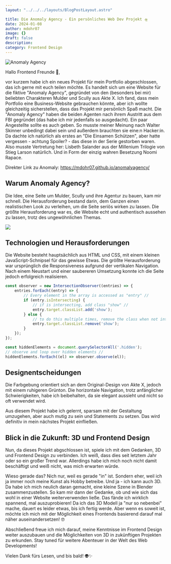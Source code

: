 ```yaml
---
layout: "../../../layouts/BlogPostLayout.astro"

title: Die Anomaly Agency - Ein persönliches Web Dev Projekt 🛸
date: 2024-01-08
author: mdohr07
image: {}
draft: false
description: 
category: Frontend Design
---
```

![Anomaly Agency](./images/anomalyagency.png)

Hallo Frontend Freunde 👋,

vor kurzem habe ich ein neues Projekt für mein Portfolio abgeschlossen, das ich gerne mit euch teilen möchte. Es handelt sich um eine Website für die fiktive "Anomaly Agency", gegründet von den (besonders bei mir) beliebten Charakteren Mulder und Scully aus Akte X. Ich fand, dass mein Portfolio eine Business-Website gebrauchen könnte, aber ich wollte gleichzeitig sicherstellen, dass das Projekt mir persönlich Spaß macht. Die "Anomaly Agency" haben die beiden Agenten nach ihrem Austritt aus dem FBI gegründet (das habe ich mir jedenfalls so ausgedacht). Ein paar Angestellte sollte es auch geben. So musste meiner Meinung nach Walter Skinner unbedingt dabei sein und außerdem brauchten sie eine:n Hacker:in. Da dachte ich natürlich als erstes an "Die Einsamen Schützen", aber hatte vergessen - achtung Spoiler? - das diese in der Serie gestorben waren. Also musste Vertretung her: Lisbeth Salander aus der Millenium Trilogie von Stieg Larson natürlich. Und in Form der einzig wahren Besetzung Noomi Rapace.

Direkter Link zu Anomaly: https://mdohr07.github.io/anomalyagency/

## Warum Anomaly Agency?

Die Idee, eine Seite um Mulder, Scully und ihre Agentur zu bauen, kam mir schnell. Die Herausforderung bestand darin, dem Ganzen einen realistischen Look zu verleihen, um die Seite seriös wirken zu lassen. Die größte Herausforderung war es, die Website echt und authentisch aussehen zu lassen, trotz des ungewöhnlichen Themas.

<img src="https://media.giphy.com/media/v1.Y2lkPTc5MGI3NjExZ3FjdG5lcXlmZ2hpZXYwdzk3bW1neTlyenduYXc0YjB2amZqNWx4bCZlcD12MV9pbnRlcm5hbF9naWZfYnlfaWQmY3Q9Zw/l2JHZkNAJMTYCQRhe/giphy.gif">

## Technologien und Herausforderungen

Die Website besteht hauptsächlich aus HTML und CSS, mit einem kleinen JavaScript-Schnipsel für das gewisse Etwas. Die größte Herausforderung war ursprünglich die Responsiveness aufgrund der vertikalen Navigation. Nach einem Neustart und einer saubereren Umsetzung konnte ich die Seite jedoch erfolgreich realisieren.

```javascript
const observer = new IntersectionObserver((entries) => {
    entries.forEach((entry) => {
        // Every element in the array is accessed as "entry" //
        if (entry.isIntersecting) { 
            // if is intersecting, add class "show" //
            entry.target.classList.add('show');
        } else {
            // to do this multiple times, remove the class when not intersecting //
            entry.target.classList.remove('show');
        }
    });
});

const hiddenElements = document.querySelectorAll('.hidden');
// observe and loop over hidden elements //
hiddenElements.forEach((el) => observer.observe(el));
```

## Designentscheidungen

Die Farbgebung orientiert sich an dem Original-Design von Akte X, jedoch mit einem ruhigeren Grünton. Die horizontale Navigation, trotz anfänglicher Schwierigkeiten, habe ich beibehalten, da sie elegant aussieht und nicht so oft verwendet wird.

Aus diesem Projekt habe ich gelernt, sparsam mit der Gestaltung umzugehen, aber auch mutig zu sein und Statements zu setzen. Das wird definitiv in mein nächstes Projekt einfließen.

## Blick in die Zukunft: 3D und Frontend Design

Nun, da dieses Projekt abgschlossen ist, spiele ich mit dem Gedanken, 3D und Frontend Design zu verbinden. Ich weiß, dass dies seit letztem Jahr oder so ein großer Trend war. Allerdings habe ich mich noch nicht damit beschäftigt und weiß nicht, was mich erwarten würde.

Wieso gerade das? Nich nur, weil es gerade "in" ist. Sondern eher, weil ich ja immer noch meine Kunst als Hobby betreibe. Und ja - ich kann auch 3D. Da habe ich mich neulich daran gemacht, eine kleine Szene in Blender zusammenzustellen. So kam mir dann der Gedanke, ob und wie sich das wohl in einer Website weiterverwenden ließe. Das fände ich wirklich spannend, mal auszuprobieren! Da ich das 3D Modell ja "nur so nebenbei" mache, dauert es leider etwas, bis ich fertig werde. Aber wenn es soweit ist, möchte ich mich mit der Möglichkeit eines Frontends basierend darauf mal näher auseinandersetzen! 🤓

Abschließend freue ich mich darauf, meine Kenntnisse im Frontend Design weiter auszubauen und die Möglichkeiten von 3D in zukünftigen Projekten zu erkunden. Stay tuned für weitere Abenteuer in der Welt des Web Developments!

Vielen Dank fürs Lesen, und bis bald! 👽✨